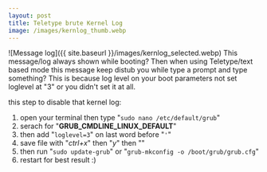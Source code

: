 ```yaml
---
layout: post
title: Teletype brute Kernel Log
image: /images/kernlog_thumb.webp
---
```


![Message log]({{ site.baseurl }}/images/kernlog_selected.webp)
This message/log always shown while booting? Then when using Teletype/text based mode this message keep distub you while type a prompt and type something?
This is because log level on your boot parameters not set loglevel at "3" or you didn't set it at all.

this step to disable that kernel log:

1. open your terminal then type "```sudo nano /etc/default/grub```"
2. serach for "**GRUB_CMDLINE_LINUX_DEFAULT**"
3. then add "```loglevel=3```" on last word before "``` ' ```"
4. save file with "*ctrl+x*" then "*y*" then "*<enter>*"
5. then run "```sudo update-grub```" or "```grub-mkconfig -o /boot/grub/grub.cfg```"
6. restart for best result :)
